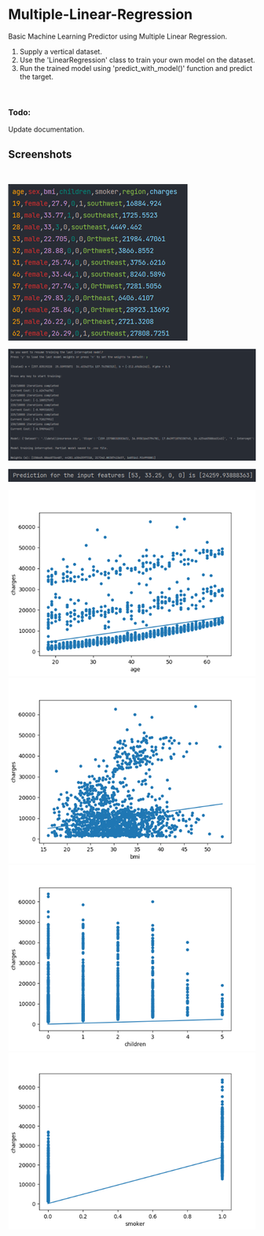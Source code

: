 # Multiple-Linear-Regression

Basic Machine Learning Predictor using Multiple Linear Regression.
1. Supply a vertical dataset.<br>
2. Use the 'LinearRegression' class to train your own model on the dataset.<br>
3. Run the trained model using 'predict_with_model()' function and predict the target.<br>
<br>

### Todo:

Update documentation.

## Screenshots

<br>

![](Screenshots/Screenshot.png)

![](Screenshots/Screenshot_1.png)

![](Screenshots/Screenshot_2.png)

![](Plots/Figure_1.png)
<br>
![](Plots/Figure_2.png)
<br>
![](Plots/Figure_3.png)
<br>
![](Plots/Figure_4.png)